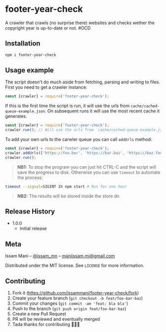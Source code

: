 # footer-year-check

A crawler that crawls (no surprise there) websites and checks wether the copyright year is up-to-date or not. #OCD


## Installation

```sh
npm i footer-year-check
```

## Usage example
The script doesn't do much aside from fetching, parsing and writing to files.
First you need to get a crawler instance:

```js
const {crawler} = require('footer-year-check');
```

If this is the first time the script is run, it will use the urls from `cache/cached-queue-example.json`. On subsequent runs it will use the most recent cache it generates.

```js
const {crawler} = require('footer-year-check');
crawler.run(); // Will use the urls from `cache/cached-queue-example.json` if this is the first run
```

To add your own urls to the carwler queue you can call `addUrls` method:

```js
const {crawler} = require('footer-year-check');
crawler.addUrls(['https://foo.bar', 'https://bar.baz', 'https://baz.foo']);
crawler.run();
```

> **NB1:** To stop the program you can just hit CTRL-C and the script will save the progress to disk. Otherwise you can use `timeout` to automate the process: 
```sh
timeout --signal=SIGINT 1h npm start # Run for one hour
```

> **NB2:** The results will be stored inside the store dir.

## Release History

* 1.0.0
    * Initial release


## Meta

Issam Mani – [@issam_mn](https://twitter.com/issam_mn) – maniissam.mi@gmail.com

Distributed under the MIT license. See ``LICENSE`` for more information.

## Contributing

1. Fork it (<https://github.com/issammani/footer-year-check/fork>)
2. Create your feature branch (`git checkout -b feat/foo-bar-baz`)
3. Commit your changes (`git commit -am 'feat: bla bla'`)
4. Push to the branch (`git push origin feat/foo-bar-baz`)
5. Create a new Pull Request
6. PR will be reviewed and eventually merged
7. Tada thanks for contributing 🎉🎉🎉